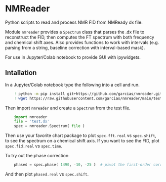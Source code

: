 # NMReader

Python scripts to read and process NMR FID from NMReady dx file.

Module `nmreader` provides a `Spectrum` class that parses the .dx file to reconstruct the FID, then computes the FT spectrum with both frequency and chemical shift axes. Also provides functions to work with intervals (e.g. parsing from a string, baseline correction with interval-based mask).

For use in Jupyter/Colab notebook to provide GUI with ipywidgets.

## Intallation

In a Jupyter/Colab notebook type the following into a cell and run.

```bash
    ! python -m pip install git+https://github.com/garcias/nmreader.git &>> install.log
    ! wget https://raw.githubusercontent.com/garcias/nmreader/main/test.dx
```

Then import `nmreader` and create a `Spectrum` from the test file.

```python
    import nmreader
    file = 'test.dx'
    spec = nmreader.Spectrum( file )
```

Then use your favorite chart package to plot `spec.fft.real` vs `spec.shift`, to see the spectrum on a chemical shift axis.
If you want to see the FID, plot `spec.fid.real` vs `spec.time`.

To try out the phase correction:

```python
    phased = spec.phase( 1490, -10, -25 )  # pivot the first-order correction at index 1490
```

And then plot `phased.real` vs `spec.shift`.
